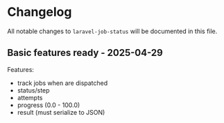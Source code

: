 # Changelog

All notable changes to `laravel-job-status` will be documented in this file.

## Basic features ready - 2025-04-29

Features:

- track jobs when are dispatched
- status/step
- attempts
- progress (0.0 - 100.0)
- result (must serialize to JSON)
